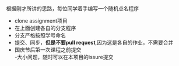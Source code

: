 根据刚才所讲的思路，每位同学着手编写一个随机点名程序  
- clone assignment项目
- 在上面创建各自的分支程序
- 分支严格按照学号命名
- 提交、同步，**但是不要pull request**,因为这是各自的作业，不需要合并
- 国庆节后第一次课程之前提交  
-大小问题，随时可以在本项目的issure提交